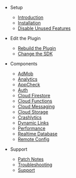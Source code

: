 - Setup
  - [Introduction](/introduction)
  - [Installation](/installation)
  - [Disable Unused Features](/disableunusedfeatures)

- Edit the Plugin
  - [Rebuild the Plugin](/rebuildplugin)
  - [Change the SDK](/changesdk)
  
- Components
  - [AdMob](/admob)
  - [Analytics](/analytics)
  - [AppCheck](/appcheck)
  - [Auth](/auth)
  - [Cloud Firestore](/firestore)
  - [Cloud Functions](/functions)
  - [Cloud Messaging](/messaging)
  - [Cloud Storage](/storage)
  - [Crashlytics](/crashlytics)
  - [Dynamic Links](/dynamiclinks)
  - [Performance](/performance)
  - [Realtime Database](/database)
  - [Remote Config](/remoteconfig)
  
- Support
  - [Patch Notes](patchnotes.md)
  - [Troubleshooting](troubleshoting.md)
  - [Support](support.md)
